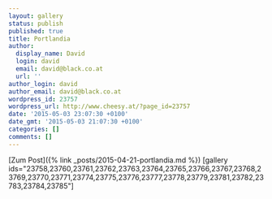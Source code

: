 ```yaml
---
layout: gallery
status: publish
published: true
title: Portlandia
author:
  display_name: David
  login: david
  email: david@black.co.at
  url: ''
author_login: david
author_email: david@black.co.at
wordpress_id: 23757
wordpress_url: http://www.cheesy.at/?page_id=23757
date: '2015-05-03 23:07:30 +0100'
date_gmt: '2015-05-03 21:07:30 +0100'
categories: []
comments: []
---
```


[Zum Post]({% link _posts/2015-04-21-portlandia.md %})
[gallery ids="23758,23760,23761,23762,23763,23764,23765,23766,23767,23768,23769,23770,23771,23774,23775,23776,23777,23778,23779,23781,23782,23783,23784,23785"]
